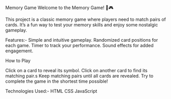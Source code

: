 Memory Game
Welcome to the Memory Game! 🧠🎮

This project is a classic memory game where players need to match pairs of cards. It’s a fun way to test your memory skills and enjoy some nostalgic gameplay.

Features:- 
Simple and intuitive gameplay.
Randomized card positions for each game.
Timer to track your performance.
Sound effects for added engagement.

How to Play 

Click on a card to reveal its symbol.
Click on another card to find its matching pair.s
Keep matching pairs until all cards are revealed.
Try to complete the game in the shortest time possible!

Technologies Used:- 
HTML
CSS
JavaScript
